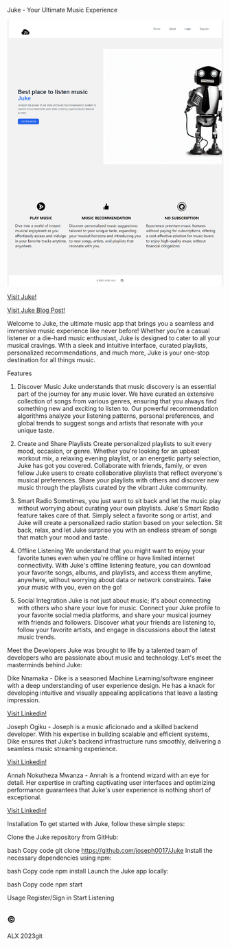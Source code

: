 Juke - Your Ultimate Music Experience

<img src="img/ScreenShot%20-Juke.png" alt="">

<p><a href="https://64893a1e56f52656df5f3b48--glittering-hamster-af20a4.netlify.app/">Visit Juke!</a></p>

<a href="https://annahnokutheza.hashnode.dev/title-juke-revolutionizing-the-music-experience-with-ai-driven-recommendations">Visit Juke Blog Post!</a>

Welcome to Juke, the ultimate music app that brings you a seamless and immersive music experience like never before! Whether you're a casual listener or a die-hard music enthusiast, Juke is designed to cater to all your musical cravings. With a sleek and intuitive interface, curated playlists, personalized recommendations, and much more, Juke is your one-stop destination for all things music.

Features
1. Discover Music
Juke understands that music discovery is an essential part of the journey for any music lover. We have curated an extensive collection of songs from various genres, ensuring that you always find something new and exciting to listen to. Our powerful recommendation algorithms analyze your listening patterns, personal preferences, and global trends to suggest songs and artists that resonate with your unique taste.

2. Create and Share Playlists
Create personalized playlists to suit every mood, occasion, or genre. Whether you're looking for an upbeat workout mix, a relaxing evening playlist, or an energetic party selection, Juke has got you covered. Collaborate with friends, family, or even fellow Juke users to create collaborative playlists that reflect everyone's musical preferences. Share your playlists with others and discover new music through the playlists curated by the vibrant Juke community.

3. Smart Radio
Sometimes, you just want to sit back and let the music play without worrying about curating your own playlists. Juke's Smart Radio feature takes care of that. Simply select a favorite song or artist, and Juke will create a personalized radio station based on your selection. Sit back, relax, and let Juke surprise you with an endless stream of songs that match your mood and taste.

4. Offline Listening
We understand that you might want to enjoy your favorite tunes even when you're offline or have limited internet connectivity. With Juke's offline listening feature, you can download your favorite songs, albums, and playlists, and access them anytime, anywhere, without worrying about data or network constraints. Take your music with you, even on the go!

5. Social Integration
Juke is not just about music; it's about connecting with others who share your love for music. Connect your Juke profile to your favorite social media platforms, and share your musical journey with friends and followers. Discover what your friends are listening to, follow your favorite artists, and engage in discussions about the latest music trends.

Meet the Developers
Juke was brought to life by a talented team of developers who are passionate about music and technology. Let's meet the masterminds behind Juke:

Dike Nnamaka - Dike is a seasoned Machine Learning/software engineer with a deep understanding of user experience design. He has a knack for developing intuitive and visually appealing applications that leave a lasting impression. <p><a href="https://www.linkedin.com/in/dike-nnamaka/">Visit Linkedin!</a></p>

Joseph Ogiku - Joseph is a music aficionado and a skilled backend developer. With his expertise in building scalable and efficient systems, Dike ensures that Juke's backend infrastructure runs smoothly, delivering a seamless music streaming experience. <p><a href="https://www.linkedin.com/in/joseph-ogiku/">Visit Linkedin!</a></p>

Annah Nokutheza Mwanza - Annah is a frontend wizard with an eye for detail. Her expertise in crafting captivating user interfaces and optimizing performance guarantees that Juke's user experience is nothing short of exceptional. <p><a href="https://www.linkedin.com/in/annah-nokutheza-mwanza-0266a9270/">Visit Linkedin!</a></p>

Installation
To get started with Juke, follow these simple steps:

Clone the Juke repository from GitHub:

bash
Copy code
git clone https://github.com/joseph0017/Juke
Install the necessary dependencies using npm:

bash
Copy code
npm install
Launch the Juke app locally:

bash
Copy code
npm start

Usage
Register/Sign in
Start Listening

<h2>&copy;</h2> ALX 2023git
